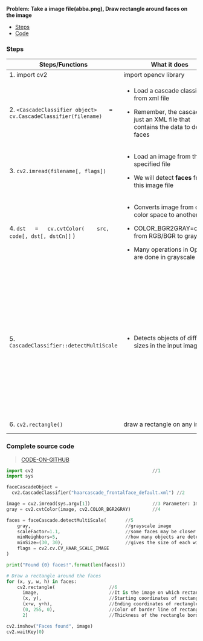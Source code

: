 **Problem: Take a image file(abba.png), Draw rectangle around faces on the image**
- [Steps](#s)
- [Code](#c)

<a name=s></a>
### Steps

| Steps/Functions | What it does | Returns |
| --- | --- | --- |
| 1. import cv2 | import opencv library | |
| 2. `<CascadeClassifier object>	=	cv.CascadeClassifier(filename)` | <ul><li>Load a cascade classifier from xml file</li></ul> <ul><li>Remember, the cascade is just an XML file that contains the data to detect faces</li></ul> | Classifier object |
| 3. `cv2.imread(filename[, flags])` | <ul><li>Load an image from the specified file</li></ul> <ul><li>We will detect **faces** from this image file</li></ul> | Image that is loaded from specified file |
| 4. `dst	=	cv.cvtColor(	src, code[, dst[, dstCn]]`	)| <ul><li>Converts image from one color space to another</li></ul> <ul><li>COLOR_BGR2GRAY=convert from RGB/BGR to grayscale</li></ul> <ul><li>Many operations in OpenCV are done in grayscale</li></ul>| |
| 5. `CascadeClassifier::detectMultiScale` | <ul><li>Detects objects of different sizes in the input image.</li></ul> | <ul><li>List of rectangles, in which it believes it found a face</li></ul> <ul><li>This function returns 4 values: `x`, `y` location of the rectangle, rectangle’s width and height `w , h`|
| 6. `cv2.rectangle()` | draw a rectangle on any image |  returns an image |

<a name=c></a>
### Complete source code
> [CODE-ON-GITHUB](https://github.com/shantnu/FaceDetect/)
```py
import cv2                                            //1
import sys

faceCascadeObject = 
  cv2.CascadeClassifier("haarcascade_frontalface_default.xml") //2

image = cv2.imread(sys.argv[1])                       //3 Parameter: Image file
gray = cv2.cvtColor(image, cv2.COLOR_BGR2GRAY)        //4

faces = faceCascade.detectMultiScale(       //5
    gray,                                   //grayscale image
    scaleFactor=1.1,                        //some faces may be closer to camera, they would appear bigger than faces at back. scale factor compensates for this.
    minNeighbors=5,                         //how many objects are detected near the current one using moving Window
    minSize=(30, 30),                       //gives the size of each window
    flags = cv2.cv.CV_HAAR_SCALE_IMAGE
)

print("Found {0} faces!".format(len(faces)))

# Draw a rectangle around the faces
for (x, y, w, h) in faces:
    cv2.rectangle(                    //6
      image,                          //It is the image on which rectangle is to be drawn.
      (x, y),                         //Starting coordinates of rectangle. (X coordinate value, Y coordinate value).
      (x+w, y+h),                     //Ending coordinates of rectangle. (X coordinate value, Y coordinate value).
      (0, 255, 0),                    //Color of border line of rectangle. For BGR, we pass a tuple. eg: (255, 0, 0) for blue color.
      2)                              //Thickness of the rectangle border line in px.

cv2.imshow("Faces found", image)
cv2.waitKey(0)
```
